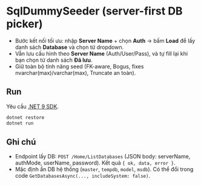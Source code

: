 # SqlDummySeeder (server-first DB picker)

- Bước kết nối tối ưu: nhập **Server Name** + chọn **Auth** → bấm **Load** để lấy danh sách **Database** và chọn từ dropdown.
- Vẫn lưu cấu hình theo **Server Name** (Auth/User/Pass), và tự fill lại khi bạn chọn từ danh sách **Đã lưu**.
- Giữ toàn bộ tính năng seed (FK-aware, Bogus, fixes nvarchar(max)/varchar(max), Truncate an toàn).

## Run
Yêu cầu [.NET 9 SDK](https://dotnet.microsoft.com/download/dotnet/9.0).

```bash
dotnet restore
dotnet run
```

## Ghi chú
- Endpoint lấy DB: `POST /Home/ListDatabases` (JSON body: serverName, authMode, userName, password). Kết quả `{ ok, data, error }`.
- Mặc định ẩn DB hệ thống (`master`, `tempdb`, `model`, `msdb`). Có thể đổi trong code `GetDatabasesAsync(..., includeSystem: false)`.
